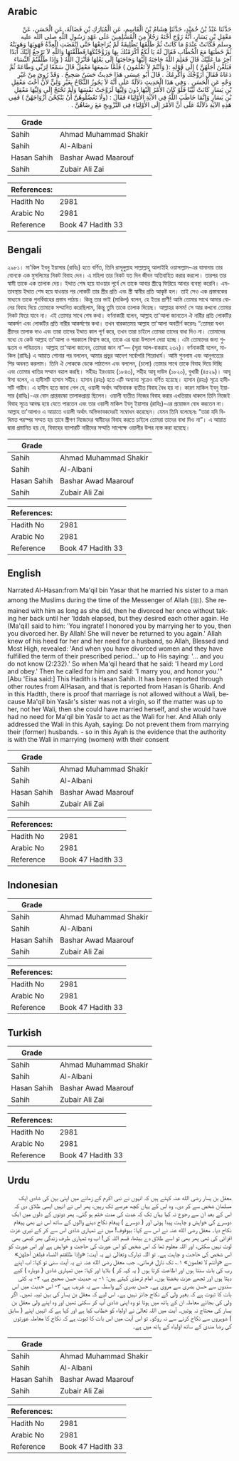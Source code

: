 ## Arabic


<div dir="rtl" lang="ar" style={{fontSize:'larger',backgroundColor:'#f8f9fa',padding:20}}>
حَدَّثَنَا عَبْدُ بْنُ حُمَيْدٍ، حَدَّثَنَا هِشَامُ بْنُ الْقَاسِمِ، عَنِ الْمُبَارَكِ بْنِ فَضَالَةَ، عَنِ الْحَسَنِ، عَنْ مَعْقِلِ بْنِ يَسَارٍ، أَنَّهُ زَوَّجَ أُخْتَهُ رَجُلاً مِنَ الْمُسْلِمِينَ عَلَى عَهْدِ رَسُولِ اللَّهِ صلى الله عليه وسلم فَكَانَتْ عِنْدَهُ مَا كَانَتْ ثُمَّ طَلَّقَهَا تَطْلِيقَةً لَمْ يُرَاجِعْهَا حَتَّى انْقَضَتِ الْعِدَّةُ فَهَوِيَهَا وَهَوِيَتْهُ ثُمَّ خَطَبَهَا مَعَ الْخُطَّابِ فَقَالَ لَهُ يَا لُكَعُ أَكْرَمْتُكَ بِهَا وَزَوَّجْتُكَهَا فَطَلَّقْتَهَا وَاللَّهِ لاَ تَرْجِعُ إِلَيْكَ أَبَدًا آخِرُ مَا عَلَيْكَ قَالَ فَعَلِمَ اللَّهُ حَاجَتَهُ إِلَيْهَا وَحَاجَتَهَا إِلَى بَعْلِهَا فَأَنْزَلَ اللَّهُ ‏(‏ وَإِذَا طَلَّقْتُمُ النِّسَاءَ فَبَلَغْنَ أَجَلَهُنَّ ‏)‏ إِلَى قَوْلِهِ ‏:‏‏(‏ وَأَنْتُمْ لاَ تَعْلَمُونَ ‏)‏ فَلَمَّا سَمِعَهَا مَعْقِلٌ قَالَ سَمْعًا لِرَبِّي وَطَاعَةً ثُمَّ دَعَاهُ فَقَالَ أُزَوِّجُكَ وَأُكْرِمُكَ ‏.‏ قَالَ أَبُو عِيسَى هَذَا حَدِيثٌ حَسَنٌ صَحِيحٌ ‏.‏ وَقَدْ رُوِيَ مِنْ غَيْرِ وَجْهٍ عَنِ الْحَسَنِ ‏.‏ وَفِي هَذَا الْحَدِيثِ دَلاَلَةٌ عَلَى أَنَّهُ لاَ يَجُوزُ النِّكَاحُ بِغَيْرِ وَلِيٍّ لأَنَّ أُخْتَ مَعْقِلِ بْنِ يَسَارٍ كَانَتْ ثَيِّبًا فَلَوْ كَانَ الأَمْرُ إِلَيْهَا دُونَ وَلِيِّهَا لَزَوَّجَتْ نَفْسَهَا وَلَمْ تَحْتَجْ إِلَى وَلِيِّهَا مَعْقِلِ بْنِ يَسَارٍ وَإِنَّمَا خَاطَبَ اللَّهُ فِي الآيَةِ الأَوْلِيَاءَ فَقَالَ ‏:‏ ‏(‏ولَا تَعْضُلُوهُنَّ أَنْ يَنْكِحْنَ أَزْوَاجَهُنَّ ‏)‏ فَفِي هَذِهِ الآيَةِ دَلاَلَةٌ عَلَى أَنَّ الأَمْرَ إِلَى الأَوْلِيَاءِ فِي التَّزْوِيجِ مَعَ رِضَاهُنَّ ‏.‏
</div>
<div style={{backgroundColor:'#f8f9fa',padding:20, marginBottom: 10}}><table> <thead> <tr> <th>Grade</th> <th></th> </tr> </thead> <tbody> <tr><td>Sahih</td><td>Ahmad Muhammad Shakir</td></tr><tr><td>Sahih</td><td>Al-Albani</td></tr><tr><td>Hasan Sahih</td><td>Bashar Awad Maarouf</td></tr><tr><td>Sahih</td><td>Zubair Ali Zai</td></tr></tbody></table><table> <thead> <tr> <th>References:</th> <th></th> </tr> </thead> <tbody><tr><td>Hadith No</td><td>2981</td></tr><tr><td>Arabic No</td><td>2981</td></tr><tr><td>Reference</td><td>Book 47 Hadith 33</td></tr></tbody></table></div>

## Bengali


<div dir="ltr" lang="bn" style={{fontSize:'larger',backgroundColor:'#f8f9fa',padding:20}}>
২৯৮১। মা'কিল ইবনু ইয়াসার (রাযিঃ) হতে বর্ণিত, তিনি রাসূলুল্লাহ সাল্লাল্লাহু আলাইহি ওয়াসাল্লাম-এর যামানায় তার বোনকে এক মুসলিমের নিকট বিবাহ দেন। এ মহিলা তার নিকট যত দিন জীবন অতিবাহিত করার করলো। তারপর তার স্বামী তাকে এক তালাক দেয়। ইদ্দাত শেষ হয়ে যাওয়ার পূর্বে সে তাকে আবার স্ত্রীত্বে ফিরিয়ে আনার ব্যবস্থা করেনি। এমতাবস্থায় ইদ্দাত শেষ হয়ে যাওয়ার পর লোকটি তার স্ত্রীর প্রতি এবং স্ত্রী স্বামীর প্রতি আকৃষ্ট হল। তাই সেও এক প্রস্তাবকের মাধ্যমে তাকে পুনর্বিবাহের প্রস্তাব পাঠায়। কিন্তু তার ভাই (মাকিল) বলেন, হে ইতর প্রাণী! আমি তোমার সাথে আমার বোনের বিবাহ দিয়ে তোমাকে সম্মানিত করেছিলাম, কিন্তু তুমি তাকে তালাক দিয়েছ। আল্লাহর কসম! সে আর কখনো তোমার নিকট ফিরে যাবে না। এই তোমার সাথে শেষ কথা। বর্ণনাকারী বলেন, আল্লাহ তা'আলা জানতেন ঐ নারীর প্রতি লোকটির আকর্ষণ এবং লোকটির প্রতি নারীর আকর্ষণের কথা। তখন বারকাতময় আল্লাহ তা'আলা অবতীর্ণ করেনঃ “তোমরা যখন স্ত্রীদের তালাক দাও এবং তারা তাদের ইদ্দাত কাল পূর্ণ করে, তখন তারা চাইলে তোমরা তাদের বাধা দিও না। তোমাদের মধ্যে যে কেউ আল্লাহ তা'আলা ও পরকালে বিশ্বাস করে, তাকে এর দ্বারা উপদেশ দেয়া হচ্ছে। এটা তোমাদের জন্য শুদ্ধতম ও পবিত্রতম। আল্লাহ তা'আলা জানেন, তোমরা জান না”— (সূরা আল-বাকরাহ ২৩২)। বর্ণনাকারী বলেন, মাকিল (রাযিঃ) এ আয়াত শোনার পর বললেন, আমার প্রভুর আদেশ সর্বোপরি শিরোধার্য। আমি শুনলাম এবং আনুগত্যের শির অবনত করলাম। তিনি ঐ লোককে ডেকে পাঠালেন এবং বললেন, (চলো) তোমার সাথে তাকে বিবাহ দিয়ে দিচ্ছি এবং তোমার খাতির সম্মান বহাল করছি। সহীহঃ ইরওয়াহ (১৮৪৩), সহীহ আবূ দাউদ (১৮২০), বুখারী (৪৫২৯)। আবূ ঈসা বলেন, এ হাদীসটি হাসান সহীহ। হাসান (রহঃ) হতে এটি অন্যান্য সূত্রেও বর্ণিত হয়েছে। হাসান (রহঃ) সূত্রে হাদীসটি গারীব। এ হাদীস হতে জানা গেল যে, ওয়ালী অর্থাৎ অভিবাবক ব্যতীত বিবাহ বৈধ হয় না। কারণ মাকিল ইবনু ইয়াসার (রাযিঃ)-এর বোন প্রাপ্তবয়স্কা তালাকপ্রাপ্তা ছিলেন। ওয়ালী ব্যতীত নিজের বিবাহ করার এখতিয়ার থাকলে তিনি নিজেই বিবাহ সূত্রে আবদ্ধ হয়ে যেতে পারতেন এবং তার ওয়ালী মাকিল ইবনু ইয়াসার (রাযিঃ)-এর প্রয়োজন বোধ করতেন না। আল্লাহ তা'আলাও এ আয়াতে ওয়ালী অর্থাৎ অভিভাবকদেরই সম্বোধন করেছেন। যেমন তিনি বলেছেনঃ “তারা যদি বিধিমত পরস্পর সম্মত হয় তাবে স্ত্রীগণ নিজেদের স্বামীদের বিবাহ করতে চাইলে তোমরা তাদের বাধা দিও না”। এ আয়াত দ্বারা প্রমানিত হয় যে, বিবাহের ব্যাপারটি নারীদের সম্মতি সাপেক্ষে ওয়ালীর উপর ন্যস্ত করা হয়েছে।
</div>
<div style={{backgroundColor:'#f8f9fa',padding:20, marginBottom: 10}}><table> <thead> <tr> <th>Grade</th> <th></th> </tr> </thead> <tbody> <tr><td>Sahih</td><td>Ahmad Muhammad Shakir</td></tr><tr><td>Sahih</td><td>Al-Albani</td></tr><tr><td>Hasan Sahih</td><td>Bashar Awad Maarouf</td></tr><tr><td>Sahih</td><td>Zubair Ali Zai</td></tr></tbody></table><table> <thead> <tr> <th>References:</th> <th></th> </tr> </thead> <tbody><tr><td>Hadith No</td><td>2981</td></tr><tr><td>Arabic No</td><td>2981</td></tr><tr><td>Reference</td><td>Book 47 Hadith 33</td></tr></tbody></table></div>

## English


<div dir="ltr" lang="en" style={{fontSize:'larger',backgroundColor:'#f8f9fa',padding:20}}>
Narrated Al-Hasan:from Ma'qil bin Yasar that he married his sister to a man among the Muslims during the time of the Messenger of Allah (ﷺ). She remained with him as long as she did, then he divorced her once without taking her back until her 'Iddah elapsed, but they desired each other again. He (Ma'qil) said to him: 'You ingrate! I honored you by marrying her to you, then you divorced her. By Allah! She will never be returned to you again.' Allah knew of his heed for her and her need for a husband, so Allah, Blessed and Most High, revealed: 'And when you have divorced women and they have fulfilled the term of their prescribed period...' up to His saying: '... and you do not know (2:232).' So when Ma'qil heard that he said: 'I heard my Lord and obey.' Then he called for him and said: 'I marry you, and honor you.'" [Abu 'Eisa said:] This Hadith is Hasan Sahih. It has been reported through other routes from AlHasan, and that is reported from Hasan is Gharib. And in this Hadtth, there is proof that marriage is not allowed without a Wali, because Ma'qil bin Yasãr's sister was not a virgin, so if the matter was up to her, not her Wali, then she could have married herself, and she would have had no need for Ma'qil bin Yasãr to act as the Wali for her. And Allah only addressed the Wali in this Ayah, saying: Do not prevent them from marrying their (former) husbands. - so in this Ayah is the evidence that the authority is with the Wali in marrying (women) with their consent
</div>
<div style={{backgroundColor:'#f8f9fa',padding:20, marginBottom: 10}}><table> <thead> <tr> <th>Grade</th> <th></th> </tr> </thead> <tbody> <tr><td>Sahih</td><td>Ahmad Muhammad Shakir</td></tr><tr><td>Sahih</td><td>Al-Albani</td></tr><tr><td>Hasan Sahih</td><td>Bashar Awad Maarouf</td></tr><tr><td>Sahih</td><td>Zubair Ali Zai</td></tr></tbody></table><table> <thead> <tr> <th>References:</th> <th></th> </tr> </thead> <tbody><tr><td>Hadith No</td><td>2981</td></tr><tr><td>Arabic No</td><td>2981</td></tr><tr><td>Reference</td><td>Book 47 Hadith 33</td></tr></tbody></table></div>

## Indonesian


<div dir="ltr" lang="id" style={{fontSize:'larger',backgroundColor:'#f8f9fa',padding:20}}>

</div>
<div style={{backgroundColor:'#f8f9fa',padding:20, marginBottom: 10}}><table> <thead> <tr> <th>Grade</th> <th></th> </tr> </thead> <tbody> <tr><td>Sahih</td><td>Ahmad Muhammad Shakir</td></tr><tr><td>Sahih</td><td>Al-Albani</td></tr><tr><td>Hasan Sahih</td><td>Bashar Awad Maarouf</td></tr><tr><td>Sahih</td><td>Zubair Ali Zai</td></tr></tbody></table><table> <thead> <tr> <th>References:</th> <th></th> </tr> </thead> <tbody><tr><td>Hadith No</td><td>2981</td></tr><tr><td>Arabic No</td><td>2981</td></tr><tr><td>Reference</td><td>Book 47 Hadith 33</td></tr></tbody></table></div>

## Turkish


<div dir="ltr" lang="tr" style={{fontSize:'larger',backgroundColor:'#f8f9fa',padding:20}}>

</div>
<div style={{backgroundColor:'#f8f9fa',padding:20, marginBottom: 10}}><table> <thead> <tr> <th>Grade</th> <th></th> </tr> </thead> <tbody> <tr><td>Sahih</td><td>Ahmad Muhammad Shakir</td></tr><tr><td>Sahih</td><td>Al-Albani</td></tr><tr><td>Hasan Sahih</td><td>Bashar Awad Maarouf</td></tr><tr><td>Sahih</td><td>Zubair Ali Zai</td></tr></tbody></table><table> <thead> <tr> <th>References:</th> <th></th> </tr> </thead> <tbody><tr><td>Hadith No</td><td>2981</td></tr><tr><td>Arabic No</td><td>2981</td></tr><tr><td>Reference</td><td>Book 47 Hadith 33</td></tr></tbody></table></div>

## Urdu


<div dir="rtl" lang="ur" style={{fontSize:'larger',backgroundColor:'#f8f9fa',padding:20}}>
معقل بن یسار رضی الله عنہ کہتے ہیں کہ انہوں نے نبی اکرم کے زمانے میں اپنی بہن کی شادی ایک مسلمان شخص سے کر دی۔ وہ اس کے یہاں کچھ عرصے تک رہیں، پھر اس نے انہیں ایسی طلاق دی کہ اس کے بعد ان سے رجوع نہ کیا یہاں تک کہ عدت کی مدت ختم ہو گئی۔ پھر دونوں کے دلوں میں ایک دوسرے کی خواہش و چاہت پیدا ہوئی اور ( دوسرے ) پیغام نکاح دینے والوں کے ساتھ اس نے بھی پیغام نکاح دیا۔ معقل رضی الله عنہ نے اس سے کہا: بیوقوف! میں نے تمہاری شادی اس سے کر کے تیری عزت افزائی کی تھی پھر بھی تو اسے طلاق دے بیٹھا، قسم اللہ کی! اب وہ تمہاری طرف زندگی بھر کبھی بھی لوٹ نہیں سکتی، اور اللہ معلوم تھا کہ اس شخص کو اس عورت کی حاجت و خواہش ہے اور اس عورت کو اس شخص کی حاجت و چاہت ہے۔ تو اللہ تبارک وتعالیٰ نے یہ آیت: «وإذا طلقتم النساء فبلغن أجلهن» سے «وأنتم لا تعلمون» ۱؎ تک نازل فرمائی۔ جب معقل رضی الله عنہ نے یہ آیت سنی تو کہا: اب اپنے رب کی بات سنتا ہوں اور اطاعت کرتا ہوں ( یہ کہہ کر ) بلایا اور کہا: میں تمہاری شادی ( دوبارہ ) کیے دیتا ہوں اور تجھے عزت بخشتا ہوں۔ امام ترمذی کہتے ہیں: ۱- یہ حدیث حسن صحیح ہے، ۲- یہ کئی سندوں سے حسن بصری سے مروی ہے۔ حسن بصری کے واسطہ سے یہ غریب ہے، ۳- اس حدیث میں اس بات کا ثبوت ہے کہ بغیر ولی کے نکاح جائز نہیں ہے۔ اس لیے کہ معقل بن یسار کی بہن ثیبہ تھیں۔ اگر ولی کی بجائے معاملہ ان کے ہاتھ میں ہوتا تو وہ اپنی شادی آپ کر سکتی تھیں اور وہ اپنے ولی معقل بن یسار کی محتاج نہ ہوتیں۔ آیت میں اللہ تعالیٰ نے اولیاء کو خطاب کیا ہے اور کہا ہے کہ انہیں اپنے ( سابق ) شوہروں سے نکاح کرنے سے نہ روکو۔ تو اس آیت میں اس بات کا ثبوت ہے کہ نکاح کا معاملہ عورتوں کی رضا مندی کے ساتھ اولیاء کے ہاتھ میں ہے۔
</div>
<div style={{backgroundColor:'#f8f9fa',padding:20, marginBottom: 10}}><table> <thead> <tr> <th>Grade</th> <th></th> </tr> </thead> <tbody> <tr><td>Sahih</td><td>Ahmad Muhammad Shakir</td></tr><tr><td>Sahih</td><td>Al-Albani</td></tr><tr><td>Hasan Sahih</td><td>Bashar Awad Maarouf</td></tr><tr><td>Sahih</td><td>Zubair Ali Zai</td></tr></tbody></table><table> <thead> <tr> <th>References:</th> <th></th> </tr> </thead> <tbody><tr><td>Hadith No</td><td>2981</td></tr><tr><td>Arabic No</td><td>2981</td></tr><tr><td>Reference</td><td>Book 47 Hadith 33</td></tr></tbody></table></div>